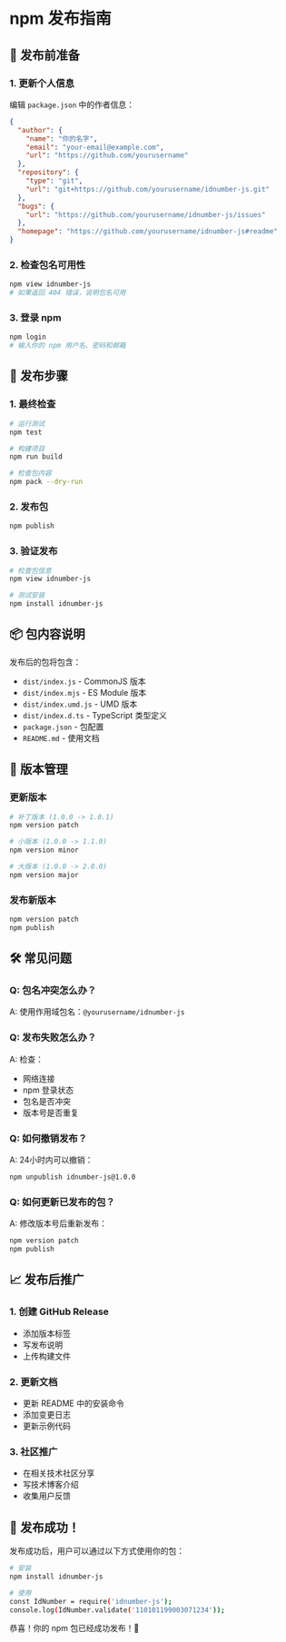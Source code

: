# npm 发布指南

## 🎯 发布前准备

### 1. 更新个人信息
编辑 `package.json` 中的作者信息：
```json
{
  "author": {
    "name": "你的名字",
    "email": "your-email@example.com",
    "url": "https://github.com/yourusername"
  },
  "repository": {
    "type": "git",
    "url": "git+https://github.com/yourusername/idnumber-js.git"
  },
  "bugs": {
    "url": "https://github.com/yourusername/idnumber-js/issues"
  },
  "homepage": "https://github.com/yourusername/idnumber-js#readme"
}
```

### 2. 检查包名可用性
```bash
npm view idnumber-js
# 如果返回 404 错误，说明包名可用
```

### 3. 登录 npm
```bash
npm login
# 输入你的 npm 用户名、密码和邮箱
```

## 🚀 发布步骤

### 1. 最终检查
```bash
# 运行测试
npm test

# 构建项目
npm run build

# 检查包内容
npm pack --dry-run
```

### 2. 发布包
```bash
npm publish
```

### 3. 验证发布
```bash
# 检查包信息
npm view idnumber-js

# 测试安装
npm install idnumber-js
```

## 📦 包内容说明

发布后的包将包含：
- `dist/index.js` - CommonJS 版本
- `dist/index.mjs` - ES Module 版本  
- `dist/index.umd.js` - UMD 版本
- `dist/index.d.ts` - TypeScript 类型定义
- `package.json` - 包配置
- `README.md` - 使用文档

## 🔄 版本管理

### 更新版本
```bash
# 补丁版本 (1.0.0 -> 1.0.1)
npm version patch

# 小版本 (1.0.0 -> 1.1.0)  
npm version minor

# 大版本 (1.0.0 -> 2.0.0)
npm version major
```

### 发布新版本
```bash
npm version patch
npm publish
```

## 🛠️ 常见问题

### Q: 包名冲突怎么办？
A: 使用作用域包名：`@yourusername/idnumber-js`

### Q: 发布失败怎么办？
A: 检查：
- 网络连接
- npm 登录状态
- 包名是否冲突
- 版本号是否重复

### Q: 如何撤销发布？
A: 24小时内可以撤销：
```bash
npm unpublish idnumber-js@1.0.0
```

### Q: 如何更新已发布的包？
A: 修改版本号后重新发布：
```bash
npm version patch
npm publish
```

## 📈 发布后推广

### 1. 创建 GitHub Release
- 添加版本标签
- 写发布说明
- 上传构建文件

### 2. 更新文档
- 更新 README 中的安装命令
- 添加变更日志
- 更新示例代码

### 3. 社区推广
- 在相关技术社区分享
- 写技术博客介绍
- 收集用户反馈

## 🎉 发布成功！

发布成功后，用户可以通过以下方式使用你的包：

```bash
# 安装
npm install idnumber-js

# 使用
const IdNumber = require('idnumber-js');
console.log(IdNumber.validate('110101199003071234'));
```

恭喜！你的 npm 包已经成功发布！🎊
